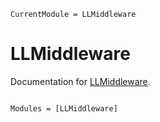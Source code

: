 ```@meta
CurrentModule = LLMiddleware
```

# LLMiddleware

Documentation for [LLMiddleware](https://github.com/robertfeldt/LLMiddleware.jl).

```@index
```

```@autodocs
Modules = [LLMiddleware]
```
